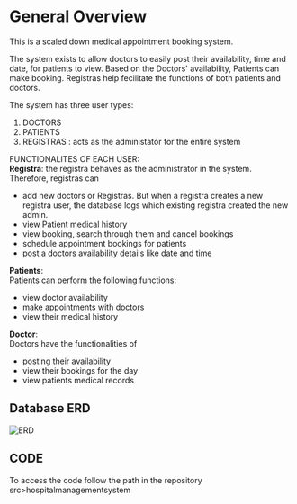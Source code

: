 # General Overview

This is a scaled down medical appointment booking system.  

The system exists to allow doctors to easily post their availability, time and date, for patients to view. Based on the Doctors' availability, Patients can make booking. Registras help fecilitate the functions of both patients and doctors.

The system has three user types:    
1. DOCTORS    
2. PATIENTS    
3. REGISTRAS : acts as the administator for the entire system    

FUNCTIONALITES OF EACH USER:  
**Registra**: the registra behaves as the administrator in the system.     
Therefore, registras can   
* add new doctors or Registras. But when a registra creates a new registra user, the database logs which existing registra created the new admin.  
* view Patient medical history  
* view booking, search through them and cancel bookings  
* schedule appointment bookings for patients  
* post a doctors availability details like date and time  

**Patients**:  
Patients can perform the following functions: 
* view doctor availability  
* make appointments with doctors  
* view their medical history  

**Doctor**:    
Doctors have the functionalities of  
* posting their availability    
* view their bookings for the day  
* view patients medical records  

## Database ERD
![ERD](https://user-images.githubusercontent.com/118504536/235449554-beda071c-a617-46c1-8241-cec8a26557ce.png)

## CODE
To access the code follow the path in the repository src>hospitalmanagementsystem
